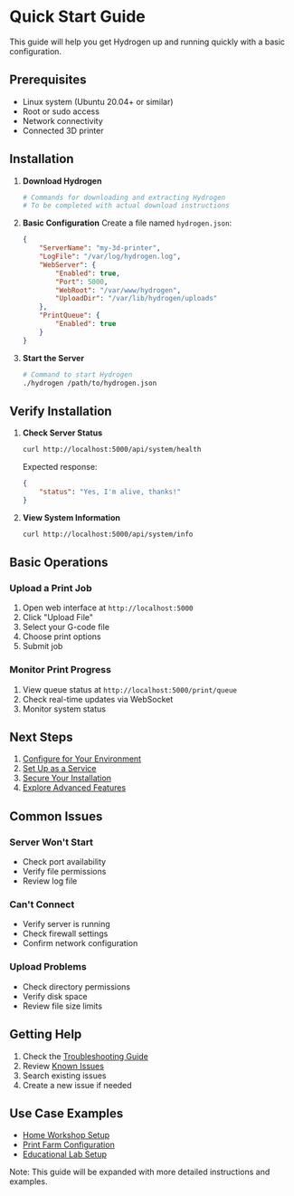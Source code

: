 # Quick Start Guide

This guide will help you get Hydrogen up and running quickly with a basic configuration.

## Prerequisites

- Linux system (Ubuntu 20.04+ or similar)
- Root or sudo access
- Network connectivity
- Connected 3D printer

## Installation

1. **Download Hydrogen**
   ```bash
   # Commands for downloading and extracting Hydrogen
   # To be completed with actual download instructions
   ```

2. **Basic Configuration**
   Create a file named `hydrogen.json`:
   ```json
   {
       "ServerName": "my-3d-printer",
       "LogFile": "/var/log/hydrogen.log",
       "WebServer": {
           "Enabled": true,
           "Port": 5000,
           "WebRoot": "/var/www/hydrogen",
           "UploadDir": "/var/lib/hydrogen/uploads"
       },
       "PrintQueue": {
           "Enabled": true
       }
   }
   ```

3. **Start the Server**
   ```bash
   # Command to start Hydrogen
   ./hydrogen /path/to/hydrogen.json
   ```

## Verify Installation

1. **Check Server Status**
   ```bash
   curl http://localhost:5000/api/system/health
   ```
   Expected response:
   ```json
   {
       "status": "Yes, I'm alive, thanks!"
   }
   ```

2. **View System Information**
   ```bash
   curl http://localhost:5000/api/system/info
   ```

## Basic Operations

### Upload a Print Job
1. Open web interface at `http://localhost:5000`
2. Click "Upload File"
3. Select your G-code file
4. Choose print options
5. Submit job

### Monitor Print Progress
1. View queue status at `http://localhost:5000/print/queue`
2. Check real-time updates via WebSocket
3. Monitor system status

## Next Steps

1. [Configure for Your Environment](./configuration-basics.md)
2. [Set Up as a Service](../reference/service.md)
3. [Secure Your Installation](../reference/security.md)
4. [Explore Advanced Features](./basic-operations.md)

## Common Issues

### Server Won't Start
- Check port availability
- Verify file permissions
- Review log file

### Can't Connect
- Verify server is running
- Check firewall settings
- Confirm network configuration

### Upload Problems
- Check directory permissions
- Verify disk space
- Review file size limits

## Getting Help

1. Check the [Troubleshooting Guide](../reference/troubleshooting.md)
2. Review [Known Issues](../reference/known_issues.md)
3. Search existing issues
4. Create a new issue if needed

## Use Case Examples

- [Home Workshop Setup](./use-cases/home_workshop.md)
- [Print Farm Configuration](./use-cases/print_farm.md)
- [Educational Lab Setup](./use-cases/educational_lab.md)

Note: This guide will be expanded with more detailed instructions and examples.